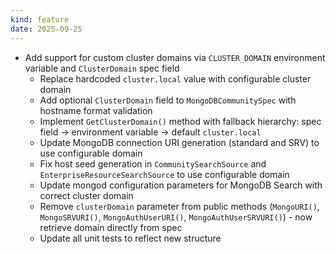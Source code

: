 ```yaml
---
kind: feature
date: 2025-09-25
---
```


* Add support for custom cluster domains via `CLUSTER_DOMAIN` environment variable and `ClusterDomain` spec field
  * Replace hardcoded `cluster.local` value with configurable cluster domain
  * Add optional `ClusterDomain` field to `MongoDBCommunitySpec` with hostname format validation
  * Implement `GetClusterDomain()` method with fallback hierarchy: spec field → environment variable → default `cluster.local`
  * Update MongoDB connection URI generation (standard and SRV) to use configurable domain
  * Fix host seed generation in `CommunitySearchSource` and `EnterpriseResourceSearchSource` to use configurable domain
  * Update mongod configuration parameters for MongoDB Search with correct cluster domain
  * Remove `clusterDomain` parameter from public methods (`MongoURI()`, `MongoSRVURI()`, `MongoAuthUserURI()`, `MongoAuthUserSRVURI()`) - now retrieve domain directly from spec
  * Update all unit tests to reflect new structure
